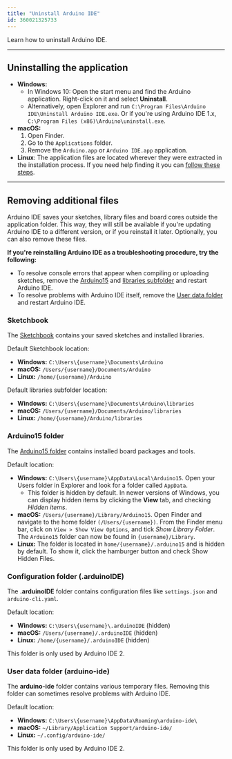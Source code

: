 ```yaml
---
title: "Uninstall Arduino IDE"
id: 360021325733
---
```


Learn how to uninstall Arduino IDE.

---

## Uninstalling the application

* **Windows:**
  * In Windows 10: Open the start menu and find the Arduino application. Right-click on it and select **Uninstall**.
  * Alternatively, open Explorer and run `C:\Program Files\Arduino IDE\Uninstall Arduino IDE.exe`. Or if you're using Arduino IDE 1.x, `C:\Program Files (x86)\Arduino\uninstall.exe`.
* **macOS:**
   1. Open Finder.
   2. Go to the `Applications` folder.
   3. Remove the `Arduino.app` or `Arduino IDE.app` application.
* **Linux**: The application files are located wherever they were extracted in the installation process. If you need help finding it you can [follow these steps](https://support.arduino.cc/hc/en-us/articles/4412943340178#linux).

---

## Removing additional files

Arduino IDE saves your sketches, library files and board cores outside the application folder. This way, they will still be available if you're updating Arduino IDE to a different version, or if you reinstall it later. Optionally, you can also remove these files.

**If you're reinstalling Arduino IDE as a troubleshooting procedure, try the following:**

* To resolve console errors that appear when compiling or uploading sketches, remove the [Arduino15](#Arduino15) and [libraries subfolder](#sketchbook) and restart Arduino IDE.
* To resolve problems with Arduino IDE itself, remove the [User data folder](#user-data-folder) and restart Arduino IDE.

<a id="sketchbook"></a>

### Sketchbook

The [Sketchbook](https://support.arduino.cc/hc/en-us/articles/4412950938514) contains your saved sketches and installed libraries.

Default Sketchbook location:

* **Windows:** `C:\Users\{username}\Documents\Arduino`
* **macOS:** `/Users/{username}/Documents/Arduino`
* **Linux:** `/home/{username}/Arduino`

Default libraries subfolder location:

* **Windows:** `C:\Users\{username}\Documents\Arduino\libraries`
* **macOS:** `/Users/{username}/Documents/Arduino/libraries`
* **Linux:** `/home/{username}/Arduino/libraries`

<a id="Arduino15"></a>

### Arduino15 folder

The [Arduino15 folder](https://support.arduino.cc/hc/en-us/articles/360018448279) contains installed board packages and tools.

Default location:

* **Windows:** `C:\Users\{username}\AppData\Local\Arduino15`. Open your Users folder in Explorer and look for a folder called `AppData`.
  * This folder is hidden by default. In newer versions of Windows, you can display hidden items by clicking the **View** tab, and checking _Hidden items_.
* **macOS:** `/Users/{username}/Library/Arduino15`. Open Finder and navigate to the home folder `(/Users/{username})`. From the Finder menu bar, click on `View > Show View Options`, and tick _Show Library Folder_. The `Arduino15` folder can now be found in `{username}/Library`.
* **Linux:** The folder is located in `home/{username}/.arduino15` and is hidden by default. To show it, click the hamburger button and check Show Hidden Files.

### Configuration folder (.arduinoIDE)

The **.arduinoIDE** folder contains configuration files like `settings.json` and `arduino-cli.yaml`.

Default location:

* **Windows:** `C:\Users\{username}\.arduinoIDE` (hidden)
* **macOS:** `/Users/{username}/.arduinoIDE` (hidden)
* **Linux:** `/home/{username}/.arduinoIDE` (hidden)

This folder is only used by Arduino IDE 2.

<a id="user-data-folder"></a>

### User data folder (arduino-ide)

The **arduino-ide** folder contains various temporary files. Removing this folder can sometimes resolve problems with Arduino IDE.

Default location:

* **Windows:** `C:\Users\{username}\AppData\Roaming\arduino-ide\`
* **macOS:** `~/Library/Application Support/arduino-ide/`
* **Linux:** `~/.config/arduino-ide/`

This folder is only used by Arduino IDE 2.

<!-- NOTE: https://forum.arduino.cc/t/how-to-disable-opening-last-sketch-on-startup/1037122/2 -->
